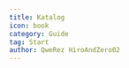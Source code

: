 ```yaml
---
title: Katalog
icon: book
category: Guide
tag: Start
author: QweRez HiroAndZero02
---
```


<AutoCatalog />
